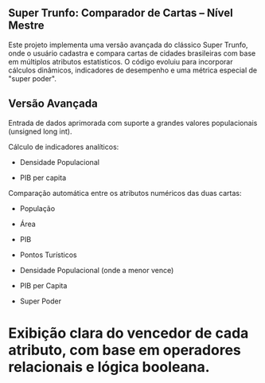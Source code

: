 ## Super Trunfo: Comparador de Cartas – Nível Mestre
Este projeto implementa uma versão avançada do clássico Super Trunfo, onde o usuário cadastra e compara cartas de cidades brasileiras com base em múltiplos atributos estatísticos. O código evoluiu para incorporar cálculos dinâmicos, indicadores de desempenho e uma métrica especial de "super poder".

## Versão Avançada
Entrada de dados aprimorada com suporte a grandes valores populacionais (unsigned long int).

Cálculo de indicadores analíticos:

- Densidade Populacional

- PIB per capita

Comparação automática entre os atributos numéricos das duas cartas:

- População

- Área

- PIB

- Pontos Turísticos

- Densidade Populacional (onde a menor vence)

- PIB per Capita

- Super Poder

# Exibição clara do vencedor de cada atributo, com base em operadores relacionais e lógica booleana.
